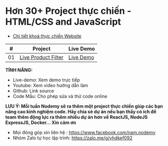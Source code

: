# Hơn 30+ Project thực chiến - HTML/CSS and JavaScript

-   [Chi tiết khoá thực chiến Website](https://www.nodemy.vn/projects-html-css-js)

|  #  | Project                                                                                                                     | Live Demo                                                                         |
| :-: | --------------------------------------------------------------------------------------------------------------------------- | --------------------------------------------------------------------------------- |
| 01  | [Live Product Filter](https://www.nodemy.vn/projects/html-css-js/live-product-filter/)               |                  [Live Demo](https://www.nodemy.vn/projects/html-css-js/live-product-filter/)



**TÍNH NĂNG:**
- Live-demo: Xem demo trực tiếp
- Youtube: Xem video hướng dẫn làm
- Github: Link source
- Code Mẫu: Cho phép sửa và thử code online

**LƯU Ý: Mỗi tuần Nodemy sẽ ra thêm một project thực chiến giúp các bạn nâng cao kinh nghiệm code. Hãy chia sẻ dự án nếu bạn thấy có ích để team thêm động lực ra thêm nhiều dự án hơn về ReactJS, NodeJS ExpressJS, Docker... Xin cảm ơn**
- Mọi đóng góp xin liên hệ : https://www.facebook.com/nam.nodemy
- Nhóm Zalo tự học lập trình: https://zalo.me/g/yhdkef092


